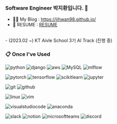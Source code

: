 <!--
**Jihwan98/Jihwan98** is a ✨ _special_ ✨ repository because its `README.md` (this file) appears on your GitHub profile.

Here are some ideas to get you started:

- 🔭 I’m currently working on ...
- 🌱 I’m currently learning ...
- 👯 I’m looking to collaborate on ...
- 🤔 I’m looking for help with ...
- 💬 Ask me about ...
- 📫 How to reach me: ...
- 😄 Pronouns: ...
- ⚡ Fun fact: ...
-->

### Software Engineer 박지환입니다. 👋

- 👨‍💻 My Blog : https://jihwan98.github.io/
- 🌱 RESUME : [RESUME](https://www.notion.so/jihwan98/bfced921a7264fd4b1c900e95d5529b9?pvs=4)

<br>
- (2023.02 ~) KT Aivle School 3기 AI Track (진행 중)

### 📋 Once I've Used

<!-- <a href="[연결할 링크]" target="_blank"><img src="https://img.shields.io/badge/[쓰고 싶은 텍스트]-[컬러 코드]?style=flat-square&logo=[브랜드 이름]&logoColor=white"/></a> -->
<!-- <img src="https://img.shields.io/badge/aws-232F3E?style=for-the-badge&logo=aws&logoColor=white"> -->

![python](https://img.shields.io/badge/python-3776AB?style=for-the-badge&logo=python&logoColor=white")
![django](https://img.shields.io/badge/django-092E20?style=for-the-badge&logo=django&logoColor=white")
![aws](https://img.shields.io/badge/aws-232F3E?style=for-the-badge&logo=aws&logoColor=white")
![MySQL](https://img.shields.io/badge/MySQL-4479A1?style=for-the-badge&logo=MySQL&logoColor=white")
![mlflow](https://img.shields.io/badge/mlflow-0194E2?style=for-the-badge&logo=mlflow&logoColor=white")

![pytorch](https://img.shields.io/badge/pytorch-EE4C2C?style=for-the-badge&logo=pytorch&logoColor=white")
![tensorflow](https://img.shields.io/badge/tensorflow-FF6F00?style=for-the-badge&logo=tensorflow&logoColor=white")
![scikitlearn](https://img.shields.io/badge/scikitlearn-F7931E?style=for-the-badge&logo=scikitlearn&logoColor=white")
![jupyter](https://img.shields.io/badge/jupyter-F37626?style=for-the-badge&logo=jupyter&logoColor=white")

![git](https://img.shields.io/badge/git-F05032?style=for-the-badge&logo=git&logoColor=white")
![github](https://img.shields.io/badge/github-181717?style=for-the-badge&logo=github&logoColor=white")

![linux](https://img.shields.io/badge/linux-FCC624?style=for-the-badge&logo=linux&logoColor=white")
![vim](https://img.shields.io/badge/vim-019733?style=for-the-badge&logo=vim&logoColor=white")

![visualstudiocode](https://img.shields.io/badge/visualstudiocode-007ACC?style=for-the-badge&logo=visualstudiocode&logoColor=white")
![anaconda](https://img.shields.io/badge/anaconda-44A833?style=for-the-badge&logo=anaconda&logoColor=white")

![slack](https://img.shields.io/badge/slack-4A154B?style=for-the-badge&logo=slack&logoColor=white")
![notion](https://img.shields.io/badge/notion-000000?style=for-the-badge&logo=notion&logoColor=white")
![microsoftteams](https://img.shields.io/badge/microsoftteams-6264A7?style=for-the-badge&logo=microsoftteams&logoColor=white")
![discord](https://img.shields.io/badge/discord-5865F2?style=for-the-badge&logo=discord&logoColor=white")

